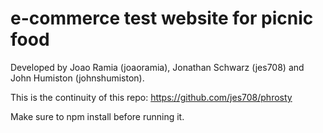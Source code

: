 # e-commerce test website for picnic food

Developed by Joao Ramia (joaoramia), Jonathan Schwarz (jes708) and John Humiston (johnshumiston).

This is the continuity of this repo: https://github.com/jes708/phrosty

Make sure to npm install before running it.